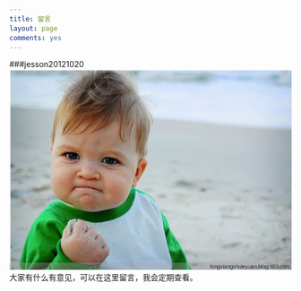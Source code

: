 ```yaml
---
title: 留言
layout: page
comments: yes
---
```


###jesson20121020
![guest](guest.jpg)
大家有什么有意见，可以在这里留言，我会定期查看。




